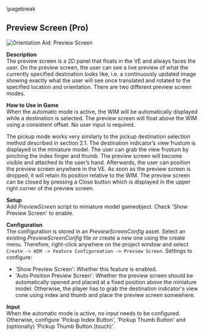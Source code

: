 
\pagebreak

## Preview Screen (Pro)

![Orientation Aid: Preview Screen](content/res/PreviewScreen.png)

**Description**  
The preview screen is a 2D panel that floats
in the VE and always faces the user. On the preview screen, the user can see a live preview of what the currently specified destination looks like, i.e. a continuously updated image showing exactly what the user will see once translated and rotated to the specified location and orientation. There are two different preview screen modes.

**How to Use in Game**  
When the automatic mode is active, the WIM will be automatically displayed while a destination is selected. The preview screen will float above the WIM using a consistent offset. No user input is required.

The pickup mode works very similarly to the pickup destination selection method described in section 2.1. The destination indicator’s view frustum is displayed in the miniature model. The user can grab the view frustum by pinching the index finger and thumb. The preview screen will become visible and attached to the user’s hand. Afterwards, the user can position the preview screen anywhere in the VE. As soon as the preview screen is dropped, it will retain its position relative to the WIM. The preview screen can be closed by pressing a Close button which is displayed
in the upper right corner of the preview screen.

**Setup**  
Add *PreviewScreen* script to miniature model gameobject. Check 'Show Preview Screen' to enable.

**Configuration**  
The configuration is stored in an *PreviewScreenConfig* asset. Select an existing *PreviewScreenConfig* file or create a new one using the create menu. Therefore, right-click anywhere on the project window and select `Create -> WIM -> Feature Configureation -> Preview Screen`. Settings to configure:

* 'Show Preview Screen': Whether this feature is enabled.
* 'Auto Position Preview Screen': Whether the preview screen should be automatically opened and placed at a fixed position above the miniature model. Otherwise, the player has to grab the destination indicator's view cone using index and thumb and place the preview screen somewhere.

**Input**  
When the automatic mode is active, no input needs to be configured. Otherwise, configure 'Pickup Index Button', 'Pickup Thumb Button' and (optionally) 'Pickup Thumb Button (touch)'.